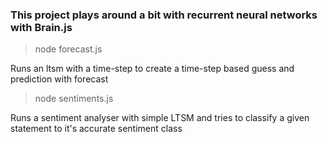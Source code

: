 ### This project plays around a bit with recurrent neural networks with Brain.js

> node forecast.js

Runs an ltsm with a time-step to create a time-step based guess and prediction with forecast

> node sentiments.js

Runs a sentiment analyser with simple LTSM and tries to classify a given statement to it's accurate sentiment class
